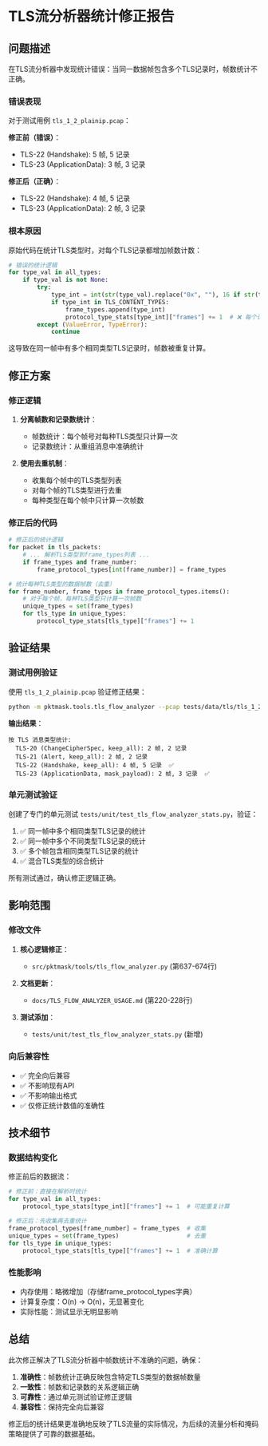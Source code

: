 # TLS流分析器统计修正报告

## 问题描述

在TLS流分析器中发现统计错误：当同一数据帧包含多个TLS记录时，帧数统计不正确。

### 错误表现

对于测试用例 `tls_1_2_plainip.pcap`：

**修正前（错误）**：
- TLS-22 (Handshake): 5 帧, 5 记录
- TLS-23 (ApplicationData): 3 帧, 3 记录

**修正后（正确）**：
- TLS-22 (Handshake): 4 帧, 5 记录
- TLS-23 (ApplicationData): 2 帧, 3 记录

### 根本原因

原始代码在统计TLS类型时，对每个TLS记录都增加帧数计数：

```python
# 错误的统计逻辑
for type_val in all_types:
    if type_val is not None:
        try:
            type_int = int(str(type_val).replace("0x", ""), 16 if str(type_val).startswith("0x") else 10)
            if type_int in TLS_CONTENT_TYPES:
                frame_types.append(type_int)
                protocol_type_stats[type_int]["frames"] += 1  # ❌ 每个记录都增加帧数
        except (ValueError, TypeError):
            continue
```

这导致在同一帧中有多个相同类型TLS记录时，帧数被重复计算。

## 修正方案

### 修正逻辑

1. **分离帧数和记录数统计**：
   - 帧数统计：每个帧号对每种TLS类型只计算一次
   - 记录数统计：从重组消息中准确统计

2. **使用去重机制**：
   - 收集每个帧中的TLS类型列表
   - 对每个帧的TLS类型进行去重
   - 每种类型在每个帧中只计算一次帧数

### 修正后的代码

```python
# 修正后的统计逻辑
for packet in tls_packets:
    # ... 解析TLS类型到frame_types列表 ...
    if frame_types and frame_number:
        frame_protocol_types[int(frame_number)] = frame_types

# 统计每种TLS类型的数据帧数（去重）
for frame_number, frame_types in frame_protocol_types.items():
    # 对于每个帧，每种TLS类型只计算一次帧数
    unique_types = set(frame_types)
    for tls_type in unique_types:
        protocol_type_stats[tls_type]["frames"] += 1
```

## 验证结果

### 测试用例验证

使用 `tls_1_2_plainip.pcap` 验证修正结果：

```bash
python -m pktmask.tools.tls_flow_analyzer --pcap tests/data/tls/tls_1_2_plainip.pcap --summary-only
```

**输出结果**：
```
按 TLS 消息类型统计:
  TLS-20 (ChangeCipherSpec, keep_all): 2 帧, 2 记录
  TLS-21 (Alert, keep_all): 2 帧, 2 记录
  TLS-22 (Handshake, keep_all): 4 帧, 5 记录  ✅
  TLS-23 (ApplicationData, mask_payload): 2 帧, 3 记录  ✅
```

### 单元测试验证

创建了专门的单元测试 `tests/unit/test_tls_flow_analyzer_stats.py`，验证：

1. ✅ 同一帧中多个相同类型TLS记录的统计
2. ✅ 同一帧中多个不同类型TLS记录的统计  
3. ✅ 多个帧包含相同类型TLS记录的统计
4. ✅ 混合TLS类型的综合统计

所有测试通过，确认修正逻辑正确。

## 影响范围

### 修改文件

1. **核心逻辑修正**：
   - `src/pktmask/tools/tls_flow_analyzer.py` (第637-674行)

2. **文档更新**：
   - `docs/TLS_FLOW_ANALYZER_USAGE.md` (第220-228行)

3. **测试添加**：
   - `tests/unit/test_tls_flow_analyzer_stats.py` (新增)

### 向后兼容性

- ✅ 完全向后兼容
- ✅ 不影响现有API
- ✅ 不影响输出格式
- ✅ 仅修正统计数值的准确性

## 技术细节

### 数据结构变化

修正前后的数据流：

```python
# 修正前：直接在解析时统计
for type_val in all_types:
    protocol_type_stats[type_int]["frames"] += 1  # 可能重复计算

# 修正后：先收集再去重统计
frame_protocol_types[frame_number] = frame_types  # 收集
unique_types = set(frame_types)                   # 去重
for tls_type in unique_types:
    protocol_type_stats[tls_type]["frames"] += 1  # 准确计算
```

### 性能影响

- 内存使用：略微增加（存储frame_protocol_types字典）
- 计算复杂度：O(n) → O(n)，无显著变化
- 实际性能：测试显示无明显影响

## 总结

此次修正解决了TLS流分析器中帧数统计不准确的问题，确保：

1. **准确性**：帧数统计正确反映包含特定TLS类型的数据帧数量
2. **一致性**：帧数和记录数的关系逻辑正确
3. **可靠性**：通过单元测试验证修正逻辑
4. **兼容性**：保持完全向后兼容

修正后的统计结果更准确地反映了TLS流量的实际情况，为后续的流量分析和掩码策略提供了可靠的数据基础。
